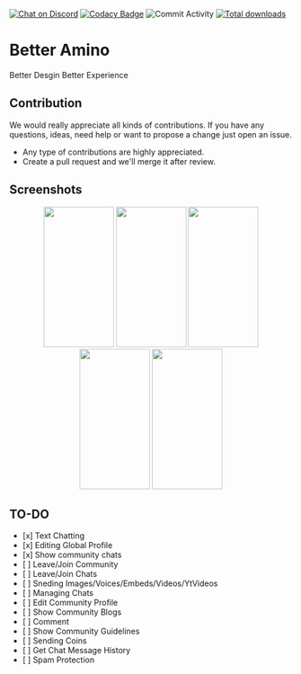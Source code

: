 
[![Chat on Discord](https://img.shields.io/discord/1009602416800444497)](https://discord.gg/SQUTkdYAna)
[![Codacy Badge](https://app.codacy.com/project/badge/Grade/2e411243d41f4fa8abdfd204e41ef773)](https://app.codacy.com/gh/BetterAmino/BetterAmino/dashboard)
![Commit Activity](https://img.shields.io/github/commit-activity/m/BetterAmino/BetterAmino)
[![Total downloads](https://img.shields.io/github/downloads/BetterAmino/BetterAmino/total)](https://github.com/BetterAmino/BetterAmino/releases)

# Better Amino

Better Desgin Better Experience

## Contribution

We would really appreciate all kinds of contributions.
If you have any questions, ideas, need help or want to propose a change just open an issue.

- Any type of contributions are highly appreciated.
- Create a pull request and we'll merge it after review.

## Screenshots

<p align="center">

<img width="125" height="250" src="https://user-images.githubusercontent.com/105792721/187902052-2fe58678-7201-444a-94fc-0aa078c7a3c5.jpg">
<img width="125" height="250" src="https://user-images.githubusercontent.com/105792721/187902055-0955d1bb-845f-4e4c-b383-5b1a8591e392.jpg">
<img width="125" height="250" src="https://user-images.githubusercontent.com/105792721/187902056-601a9724-084d-41d8-b891-a38bec6f7ff7.jpg">
<img width="125" height="250" src="https://user-images.githubusercontent.com/105792721/187902058-5b09e061-c50b-43dd-96ae-81cc4b1329da.jpg">
<img width="125" height="250" src="https://user-images.githubusercontent.com/105792721/187902059-b286b8eb-ce68-4334-8c4c-a79591d82cc5.jpg">

<p>

## TO-DO

- \[x] Text Chatting
- \[x] Editing Global Profile
- \[x] Show community chats
- \[ \] Leave/Join Community 
- \[ \] Leave/Join Chats 
- \[ \] Sneding Images/Voices/Embeds/Videos/YtVideos
- \[ \] Managing Chats
- \[ \] Edit Community Profile
- \[ \] Show Community Blogs
- \[ \] Comment
- \[ \] Show Community Guidelines
- \[ \] Sending Coins
- \[ \] Get Chat Message History
- \[ \] Spam Protection
